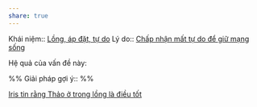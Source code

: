 ```yaml
---
share: true
---
```

Khái niệm:: [Lồng, áp đặt, tự do](../T%E1%BB%AB%20%C4%91i%E1%BB%83n/Trung%20t%C3%ADnh/L%E1%BB%93ng,%20%C3%A1p%20%C4%91%E1%BA%B7t,%20t%E1%BB%B1%20do.md)
Lý do:: [Chấp nhận mất tự do để giữ mạng sống](./Y%C3%AAu,%20t%E1%BB%B1%20do/Ch%E1%BA%A5p%20nh%E1%BA%ADn%20m%E1%BA%A5t%20t%E1%BB%B1%20do%20%C4%91%E1%BB%83%20gi%E1%BB%AF%20m%E1%BA%A1ng%20s%E1%BB%91ng.md)

Hệ quả của vấn đề này:


%%
Giải pháp gợi ý:: 
%%



[Iris tin rằng Thảo ở trong lồng là điều tốt](../../2%20M%E1%BB%91i%20quan%20h%E1%BB%87/B%E1%BA%A1n%20b%C3%A8/_VIP/Iris/Iris%20tin%20r%E1%BA%B1ng%20Th%E1%BA%A3o%20%E1%BB%9F%20trong%20l%E1%BB%93ng%20l%C3%A0%20%C4%91i%E1%BB%81u%20t%E1%BB%91t.md)
